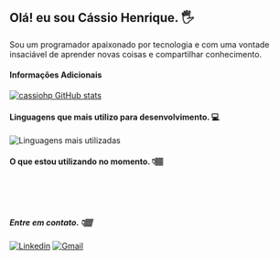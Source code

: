 ## Olá! eu sou Cássio Henrique. 🖐️

Sou um programador apaixonado por tecnologia e com uma vontade insaciável de aprender novas coisas e compartilhar conhecimento.

#### Informações Adicionais

[![cassiohp GitHub stats](https://github-readme-stats.vercel.app/api?username=cassiohp)](https://github.com/anuraghazra/github-readme-stats)

#### Linguagens  que mais utilizo para desenvolvimento. 💻

![Linguagens mais utilizadas](https://github-readme-stats.vercel.app/api/top-langs/?username=cassiohp&layout=compact&theme=onedark)


#### O que estou utilizando no momento. 👇🏽
<div style="display: inline_block">
<img align="center" alt=""html5 src="https://img.shields.io/badge/Java-ED8B00?style=for-the-badge&logo=java&logoColor=white">
<img align="center" alt=""html5 src="https://img.shields.io/badge/Spring_Boot-F2F4F9?style=for-the-badge&logo=spring-boot">
<img align="center" alt=""html5 src="https://img.shields.io/badge/Spring-6DB33F?style=for-the-badge&logo=spring&logoColor=white"><br/>
<img align="center" alt=""html5 src="https://img.shields.io/badge/JavaScript-323330?style=for-the-badge&logo=javascript&logoColor=F7DF1E"> 
<img align="center" alt=""html5 src="https://img.shields.io/badge/HTML5-E34F26?style=for-the-badge&logo=html5&logoColor=white"> 
<img align="center" alt=""html5 src="https://img.shields.io/badge/CSS3-1572B6?style=for-the-badge&logo=css3&logoColor=white"><br/>
<img align="center" alt=""html5 src="https://img.shields.io/badge/MySQL-00000F?style=for-the-badge&logo=mysql&logoColor=white"> 
<img align="center" alt=""html5 src="https://img.shields.io/badge/PostgreSQL-316192?style=for-the-badge&logo=postgresql&logoColor=white">



<div>

##### Entre em contato. 👇🏽

[![Linkedin](https://img.shields.io/badge/LinkedIn-0077B5?style=for-the-badge&logo=linkedin&logoColor=white)](https://www.linkedin.com/in/cassiohp/) [![Gmail](https://img.shields.io/badge/Gmail-D14836?style=for-the-badge&logo=gmail&logoColor=white)](mailto:cassio375@gmail.com)
